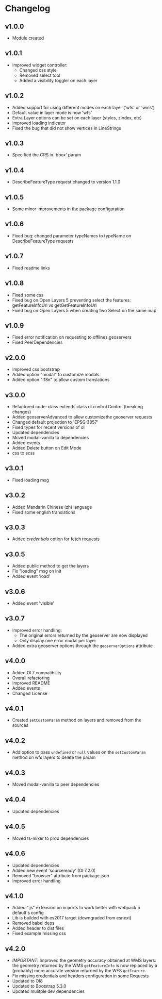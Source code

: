 # Changelog

## v1.0.0
* Module created

## v1.0.1
* Improved widget controller:
    - Changed css style
    - Removed select tool
    - Added a visibility toggler on each layer

## v1.0.2
* Added support for using different modes on each layer ('wfs' or 'wms')
* Default value in layer mode is now 'wfs'
* Extra Layer options can be set on each layer (styles, zindex, etc)
* Improved loading indicator
* Fixed the bug that did not show vertices in LineStrings

## v1.0.3
* Specified the CRS in 'bbox' param

## v1.0.4
* DescribeFeatureType request changed to version 1.1.0

## v1.0.5
* Some minor improvements in the package configuration

## v1.0.6
* Fixed bug: changed parameter typeNames to typeName on DescribeFeatureType requests

## v1.0.7
* Fixed readme links

## v1.0.8
* Fixed some css
* Fixed bug on Open Layers 5 preventing select the features: getFeatureInfoUrl vs getGetFeatureInfoUrl
* Fixed bug on Open Layers 5 when creating two Select on the same map

## v1.0.9
* Fixed error notification on requesting to offlines geoservers
* Fixed PeerDependencies

## v2.0.0
* Improved css bootstrap
* Added option "modal" to customize modals
* Added option "i18n" to allow custom translations

## v3.0.0
* Refactored code: class extends class ol.control.Control (breaking changes)
* Added geoserverAdvanced to allow customizethe geoserver requests
* Changed default projection to 'EPSG:3857'
* Fixed types for recent versions of ol
* Updated dependencies
* Moved modal-vanilla to dependencies
* Added events
* Added Delete button on Edit Mode
* css to scss

## v3.0.1
* Fixed loading msg

## v3.0.2
* Added Mandarin Chinese (zh) language
* Fixed some english translations

## v3.0.3
* Added _credentials_ option for fetch requests

## v3.0.5
* Added public method to get the layers
* Fix "loading" msg on init
* Added event 'load'

## v3.0.6
* Added event 'visible'

## v3.0.7
* Improved error handling:
    * The original errors returned by the geoserver are now displayed
    * Only display one error modal per layer
* Added extra geoserver options through the `geoserverOptions` attribute
    
## v4.0.0
* Added Ol 7 compatibility
* Overall refactoring
* Improved README
* Added events
* Changed License

## v4.0.1
* Created `setCustomParam` method on layers and removed from the sources

## v4.0.2
* Add option to pass `undefined` or `null` values on the `setCustomParam` method on wfs layers to delete the param

## v4.0.3
* Moved modal-vanilla to peer dependencies

## v4.0.4
* Updated dependencies

## v4.0.5
* Moved ts-mixer to prod dependencies

## v4.0.6
* Updated dependencies
* Added new event 'sourceready' (Ol 7.2.0)
* Removed "browser" attribute from package.json
* Improved error handling 

## v4.1.0
* Added ".js" extension on imports to work better with webpack 5 default's config
* Lib is builded with es2017 target (downgraded from esnext)
* Removed babel deps
* Added header to dist files
* Fixed example missing css

## v4.2.0
* *IMPORTANT*: Improved the geometry accuracy obtained at WMS layers: the geometry returned by the WMS `getFeatureInfo` is now replaced by a (probably) more accurate version returned by the WFS `getFeature`.
* Fix missing credentials and headers configuration in some Requests
* Updated to Ol8
* Updated to Bootstrap 5.3.0
* Updated mulitple dev dependencies
